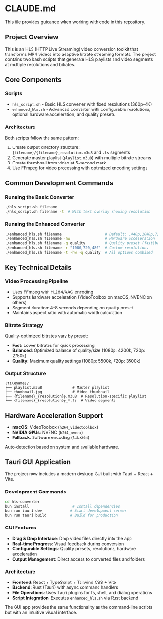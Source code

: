 # CLAUDE.md

This file provides guidance when working with code in this repository.

## Project Overview

This is an HLS (HTTP Live Streaming) video conversion toolkit that transforms MP4 videos into adaptive bitrate streaming formats. The project contains two bash scripts that generate HLS playlists and video segments at multiple resolutions and bitrates.

## Core Components

### Scripts
- `hls_script.sh` - Basic HLS converter with fixed resolutions (360p-4K)
- `enhanced_hls.sh` - Advanced converter with configurable resolutions, optional hardware acceleration, and quality presets

### Architecture
Both scripts follow the same pattern:
1. Create output directory structure: `{filename}/{filename}_resolution.m3u8` and `.ts` segments
2. Generate master playlist (`playlist.m3u8`) with multiple bitrate streams
3. Create thumbnail from video at 5-second mark
4. Use FFmpeg for video processing with optimized encoding settings

## Common Development Commands

### Running the Basic Converter
```bash
./hls_script.sh filename
./hls_script.sh filename -t  # With text overlay showing resolution
```

### Running the Enhanced Converter
```bash
./enhanced_hls.sh filename                    # Default: 1440p,1080p,720p
./enhanced_hls.sh filename -hw                # Hardware acceleration
./enhanced_hls.sh filename -q quality         # Quality preset (fast|balanced|quality)
./enhanced_hls.sh filename -r "1080,720,480"  # Custom resolutions
./enhanced_hls.sh filename -t -hw -q quality  # All options combined
```

## Key Technical Details

### Video Processing Pipeline
- Uses FFmpeg with H.264/AAC encoding
- Supports hardware acceleration (VideoToolbox on macOS, NVENC on others)
- Segment duration: 4-8 seconds depending on quality preset
- Maintains aspect ratio with automatic width calculation

### Bitrate Strategy
Quality-optimized bitrates vary by preset:
- **Fast**: Lower bitrates for quick processing
- **Balanced**: Optimized balance of quality/size (1080p: 4200k, 720p: 2750k)
- **Quality**: Maximum quality settings (1080p: 5500k, 720p: 3500k)

### Output Structure
```
{filename}/
├── playlist.m3u8              # Master playlist
├── thumbnail.jpg              # Video thumbnail
├── {filename}_{resolution}p.m3u8  # Resolution-specific playlist
└── {filename}_{resolution}p_*.ts  # Video segments
```

## Hardware Acceleration Support
- **macOS**: VideoToolbox (`h264_videotoolbox`)
- **NVIDIA GPUs**: NVENC (`h264_nvenc`)
- **Fallback**: Software encoding (`libx264`)

Auto-detection based on system and available hardware.
## Tauri GUI Application

The project now includes a modern desktop GUI built with Tauri + React + Vite.

### Development Commands
```bash
cd hls-converter
bun install                    # Install dependencies
bun run tauri dev             # Start development server
bun run tauri build           # Build for production
```

### GUI Features
- **Drag & Drop Interface**: Drop video files directly into the app
- **Real-time Progress**: Visual feedback during conversion
- **Configurable Settings**: Quality presets, resolutions, hardware acceleration
- **Output Management**: Direct access to converted files and folders

### Architecture
- **Frontend**: React + TypeScript + Tailwind CSS + Vite
- **Backend**: Rust (Tauri) with async command handlers
- **File Operations**: Uses Tauri plugins for fs, shell, and dialog operations
- **Script Integration**: Executes `enhanced_hls.sh` via Rust backend

The GUI app provides the same functionality as the command-line scripts but with an intuitive visual interface.